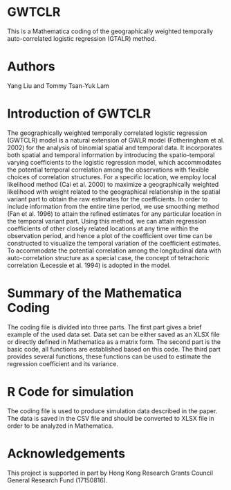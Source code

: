 # GWTCLR
This is a Mathematica coding of the geographically weighted temporally auto-correlated logistic regression (GTALR) method.
# Authors
Yang Liu and Tommy Tsan-Yuk Lam
# Introduction of GWTCLR
The geographically weighted temporally correlated logistic regression (GWTCLR) model is a natural extension of GWLR model (Fotheringham et al. 2002) for the analysis of binomial spatial and temporal data. It incorporates both spatial and temporal information by introducing the spatio-temporal varying coefficients to the logistic regression model, which accommodates the potential temporal correlation among the observations with flexible choices of correlation structures. For a specific location, we employ local likelihood method (Cai et al. 2000) to maximize a geographically weighted likelihood with weight related to the geographical relationship in the spatial variant part to obtain the raw estimates for the coefficients. In order to include information from the entire time period, we use smoothing method (Fan et al. 1996) to attain the refined estimates for any particular location in the temporal variant part. Using this method, we can attain regression coefficients of other closely related locations at any time within the observation period, and hence a plot of the coefficient over time can be constructed to visualize the temporal variation of the coefficient estimates. To accommodate the potential correlation among the longitudinal data with auto-correlation structure as a special case, the concept of tetrachoric correlation (Lecessie et al. 1994) is adopted in the model.
# Summary of the Mathematica Coding
The coding file is divided into three parts. The first part gives a brief example of the used data set. Data set can be either saved as an XLSX file or directly defined in Mathematica as a matrix form. The second part is the basic code, all functions are established based on this code. The third part provides several functions, these functions can be used to estimate the regression coefficient and its variance.
# R Code for simulation
The coding file is used to produce simulation data described in the paper. The data is saved in the CSV file and should be converted to XLSX file in order to be analyzed in Mathematica.
# Acknowledgements
This project is supported in part by Hong Kong Research Grants Council General Research Fund (17150816).
